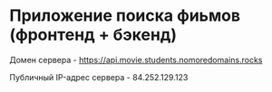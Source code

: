 # Приложение поиска фиьмов (фронтенд + бэкенд)

Домен сервера - https://api.movie.students.nomoredomains.rocks

Публичный IP-адрес сервера - 84.252.129.123
